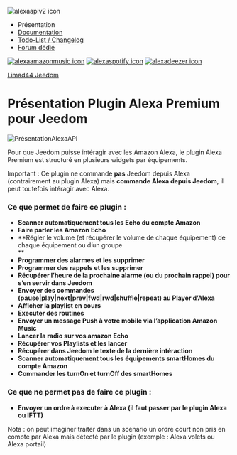 ![alexaapiv2 icon](	https://market.jeedom.com/filestore/market/plugin/images/alexaapiv2_icon.png)

*   Présentation
*   [Documentation](https://limad.github.io/plugins-docs/plugin-alexaapiv2#documentation)
*   [Todo-List / Changelog](https://limad.github.io/plugins-docs/plugin-alexaapiv2#changelog)
*   [Forum dédié](https://community.jeedom.com/tags/plugin-alexaapiv2)

[![alexaamazonmusic icon](https://market.jeedom.com/filestore/market/plugin/images/alexaamazonmusic_icon.png)](http://jeedom.sigalou-domotique.fr/alexa-amazon-music-documentation) [![alexaspotify icon](https://market.jeedom.com/filestore/market/plugin/images/alexaspotify_icon.png)](http://jeedom.sigalou-domotique.fr/alexa-spotify-documentation) [![alexadeezer icon](https://market.jeedom.com/filestore/market/plugin/images/alexadeezer_icon.png)](http://jeedom.sigalou-domotique.fr/alexa-deezer-documentation)

[Limad44 Jeedom](https://limad.github.io/plugins-docs)

Présentation Plugin Alexa Premium pour Jeedom
==========

![PrésentationAlexaAPI](https://limad.github.io/plugins-docs/plugin-alexaapiv2/images/Pr%C3%A9sentationAlexaAPI.jpg)

Pour que Jeedom puisse intéragir avec les Amazon Alexa, le plugin Alexa Premium est structuré en plusieurs widgets par équipements.

Important : Ce plugin ne commande **pas** Jeedom depuis Alexa (contrairement au plugin Alexa) mais **commande Alexa depuis Jeedom**, il peut toutefois intéragir avec Alexa.

### Ce que permet de faire ce plugin :

*   **Scanner automatiquement tous les Echo du compte Amazon**
*   **Faire parler les Amazon Echo**
*   **Régler le volume (et récupérer le volume de chaque équipement) de chaque équipement ou d’un groupe  
    **
*   **Programmer des alarmes et les supprimer**
*   **Programmer des rappels et les supprimer**
*   **Récupérer l’heure de la prochaine alarme (ou du prochain rappel) pour s’en servir dans Jeedom**
*   **Envoyer des commandes (pause|play|next|prev|fwd|rwd|shuffle|repeat) au Player d’Alexa**
*   **Afficher la playlist en cours**
*   **Executer des routines**
*   **Envoyer un message Push à votre mobile via l’application Amazon Music**
*   **Lancer la radio sur vos amazon Echo**
*   **Récupérer vos Playlists et les lancer**
*   **Récupérer dans Jeedom le texte de la dernière intéraction**
*   **Scanner automatiquement tous les équipements smartHomes du compte Amazon**
*   **Commander les turnOn et turnOff des smartHomes**

### Ce que ne permet pas de faire ce plugin :

*   **Envoyer un ordre à executer à Alexa (il faut passer par le plugin Alexa ou IFTT)**

Nota : on peut imaginer traiter dans un scénario un ordre court non pris en compte par Alexa mais détecté par le plugin (exemple : Alexa volets ou Alexa portail)